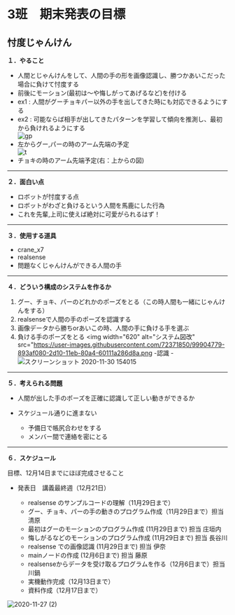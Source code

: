 # 3班　期末発表の目標
## 忖度じゃんけん
**１．やること**
- 人間とじゃんけんをして、人間の手の形を画像認識し、勝つかあいこだった場合に負けて忖度する
- 前後にモーション(最初は～や悔しがってあげるなど)を付ける
- ex1 : 人間がグーチョキパー以外の手を出してきた時にも対応できるようにする
- ex2 : 可能ならば相手が出してきたパターンを学習して傾向を推測し、最初から負けれるようにする  
![gp](https://user-images.githubusercontent.com/72371743/99650051-4a9b0100-2a98-11eb-8ee5-c0f7d4982c02.png)  
- 左からグー,パーの時のアーム先端の予定  
![t](https://user-images.githubusercontent.com/72371743/99650857-43c0be00-2a99-11eb-805b-4392df783d72.png)  
- チョキの時のアーム先端予定(右：上からの図)  
---

**２．面白い点**
- ロボットが忖度する点
- ロボットがわざと負けるという人間を馬鹿にした行為
- これを先輩,上司に使えば絶対に可愛がられるはず！

---
**３．使用する道具**
- crane_x7
- realsense
- 問題なくじゃんけんができる人間の手
---

**４．どういう構成のシステムを作るか**
1. グー、チョキ、パーのどれかのポーズをとる（この時人間も一緒にじゃんけんをする）
2. realsenseで人間の手のポーズを認識する
3. 画像データから勝ちorあいこの時、人間の手に負ける手を選ぶ
4. 負ける手のポーズをとる
<img width="620" alt="システム図改" src="https://user-images.githubusercontent.com/72371850/99904779-893af080-2d10-11eb-80a4-60111a286d8a.png
-認識
-![スクリーンショット 2020-11-30 154015](https://user-images.githubusercontent.com/72371743/100576948-7c2a8c80-3322-11eb-9477-54b8f21eb546.png)


---
**５．考えられる問題**
- 人間が出した手のポーズを正確に認識して正しい動きができるか

- スケジュール通りに進まない
  - 予備日で帳尻合わせをする
  - メンバー間で連絡を密にとる
--- 

**６．スケジュール**

目標、12月14日までにほぼ完成させること
- 発表日　講義最終週（12月21日）

  - realsense のサンプルコードの理解（11月29日まで）
  - グー、チョキ、パーの手の動きのプログラム作成（11月29日まで）担当 清原
  - 最初はグーのモーションのプログラム作成 (11月29日まで) 担当 庄垣内
  - 悔しがるなどのモーションのプログラム作成 (11月29日まで) 担当 長谷川
  - realsense での画像認識  (11月29日まで) 担当 伊奈
  - mainノードの作成 (12月6日まで) 担当 藤原
  - realsenseからデータを受け取るプログラムを作る（12月6日まで）担当 川鍋
  - 実機動作完成（12月13日まで）
  - 資料作成（12月17日まで）

![2020-11-27 (2)](https://user-images.githubusercontent.com/72371137/100402524-d36cfa80-309f-11eb-9e67-187c0be3b329.png)
